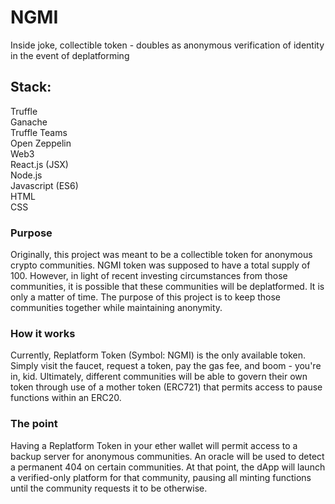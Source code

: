 # NGMI  
Inside joke, collectible token - doubles as anonymous verification of identity in the event of deplatforming

## Stack:  
Truffle  
Ganache  
Truffle Teams  
Open Zeppelin  
Web3  
React.js (JSX)  
Node.js  
Javascript (ES6)  
HTML  
CSS  

### Purpose  
Originally, this project was meant to be a collectible token for anonymous crypto communities. NGMI token was
supposed to have a total supply of 100. However, in light of recent investing circumstances from those
communities, it is possible that these communities will be deplatformed. It is only a matter of time. 
The purpose of this project is to keep those communities together while maintaining anonymity. 

### How it works  
Currently, Replatform Token (Symbol: NGMI) is the only available token. Simply visit the faucet, 
request a token, pay the gas fee, and boom - you're in, kid. Ultimately, different communities will
be able to govern their own token through use of a mother token (ERC721) that permits access to
pause functions within an ERC20. 

### The point  
Having a Replatform Token in your ether wallet will permit access to a backup server for anonymous communities. 
An oracle will be used to detect a permanent 404 on certain communities. At that point, the dApp will launch
a verified-only platform for that community, pausing all minting functions until the community requests it 
to be otherwise.
